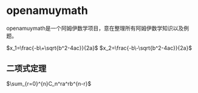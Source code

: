 <script async src="//mathjax.rstudio.com/latest/MathJax.js?config=TeX-MML-AM_CHTML"> </script>



# openamuymath
openamuymath是一个阿姆伊数学项目，意在整理所有阿姆伊数学知识以及例题。


$x_1=\frac{-b\+\sqrt{b^2-4ac}}{2a}$
$x_2=\frac{-b\-\sqrt{b^2-4ac}}{2a}$



## 二项式定理
$\sum_{r=0}^{n}C_n^ra^rb^{n-r}$
